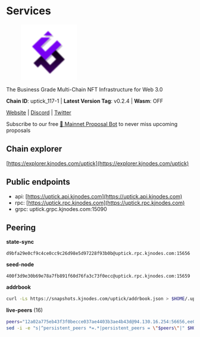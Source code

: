 # Services

<figure><img src="https://raw.githubusercontent.com/kj89/cosmos-images/main/logos/uptick.png" width="150" alt=""><figcaption></figcaption></figure>

The Business Grade Multi-Chain NFT Infrastructure for Web 3.0

**Chain ID**: uptick_117-1 | **Latest Version Tag**: v0.2.4 | **Wasm**: OFF

[Website](https://uptick.network) | [Discord](https://discord.gg/UzeHS7fu5H) | [Twitter](https://twitter.com/uptickproject)



Subscribe to our free [🤖 Mainnet Proposal Bot](https://t.me/kjnodes_proposal_bot) to never miss upcoming proposals


## Chain explorer
[https://explorer.kjnodes.com/uptick](https://explorer.kjnodes.com/uptick)

## Public endpoints

* api: [https://uptick.api.kjnodes.com](https://uptick.api.kjnodes.com)
* rpc: [https://uptick.rpc.kjnodes.com](https://uptick.rpc.kjnodes.com)
* grpc: uptick.grpc.kjnodes.com:15090

## Peering

**state-sync**

```text
d9bfa29e0cf9c4ce0cc9c26d98e5d97228f93b0b@uptick.rpc.kjnodes.com:15656
```

**seed-node**

```text
400f3d9e30b69e78a7fb891f60d76fa3c73f0ecc@uptick.rpc.kjnodes.com:15659
```

**addrbook**
```bash
curl -Ls https://snapshots.kjnodes.com/uptick/addrbook.json > $HOME/.uptickd/config/addrbook.json
```

**live-peers** (16)
```bash
peers="12a02a775eb43f3f0becce037ae4403b3ae4b43d@94.130.16.254:56656,ee045c74c0678f1122650a3a5223923977cae1b3@65.109.93.152:30656,07933f8021f92499457890184ae228cd4a2a52fb@65.21.90.141:26656,e88413ee7153be8a9053165a60ad55492a8e300a@65.109.94.250:29656,250c98d4975ae9a12ed7dfcd5a7cf76b470e49a6@65.21.108.180:26656,4914c40a9441895f355c600f38ed94756782ab99@146.59.81.204:27856,90c0c03d27e5b4354bffb709d28340f2657ca1c7@138.201.121.185:26679,e8704845eaa0f3d39fcdc9c4065f3beb344384db@142.132.152.46:27656,29269b318b35005b4ac39d010cbc3c41a5ab0833@185.144.99.33:26656,8ecd3260a19d2b112f6a84e0c091640744ec40c5@185.165.241.20:26656,8e924a598a06e29c9f84a0d68b6149f1524c1819@57.128.109.11:26656,81ccbba5cba98cf89bcca74f271380b53afed4c4@154.26.130.207:27656,a5408575fc327823f73c153d9f89c932ac30a335@141.94.141.144:28056,6ba2d2664d0398fee52c08b13d6592fce4ee56ad@144.126.140.255:15656,7d7842acc423e6799d32cf78d7072d77450b11a1@65.109.104.118:60956,d9bfa29e0cf9c4ce0cc9c26d98e5d97228f93b0b@65.109.88.38:15656"
sed -i -e "s|^persistent_peers *=.*|persistent_peers = \"$peers\"|" $HOME/.uptickd/config/config.toml
```
